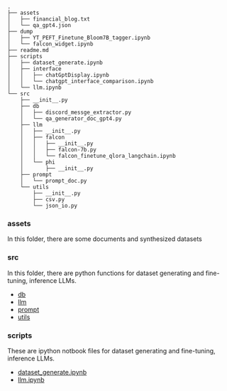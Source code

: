 ```
.
├── assets
│   ├── financial_blog.txt
│   └── qa_gpt4.json
├── dump
│   ├── YT_PEFT_Finetune_Bloom7B_tagger.ipynb
│   └── falcon_widget.ipynb
├── readme.md
├── scripts
│   ├── dataset_generate.ipynb
│   ├── interface
│   │   ├── chatGptDisplay.ipynb
│   │   └── chatgpt_interface_comparison.ipynb
│   └── llm.ipynb
└── src
    ├── __init__.py
    ├── db
    │   ├── discord_messge_extractor.py
    │   └── qa_generator_doc_gpt4.py
    ├── llm
    │   ├── __init__.py
    │   ├── falcon
    │   │   ├── __init__.py
    │   │   ├── falcon-7b.py
    │   │   └── falcon_finetune_qlora_langchain.ipynb
    │   └── phi
    │       ├── __init__.py
    ├── prompt
    │   └── prompt_doc.py
    └── utils
        ├── __init__.py
        ├── csv.py
        └── json_io.py
```

### assets
In this folder, there are some documents and synthesized datasets

### src
In this folder, there are python functions for dataset generating and fine-tuning, inference LLMs.
- [db]()
- [llm]()
- [prompt]()
- [utils]()

### scripts
These are ipython notbook files for dataset generating and fine-tuning, inference LLMs.
- [dataset_generate.ipynb](doc/scripts/dataset_generate.md)
- [llm.ipynb](doc/scripts/llm.md)
